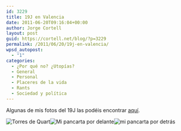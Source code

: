 ```yaml
---
id: 3229
title: 19J en Valencia
date: 2011-06-20T09:16:04+00:00
author: Jorge Cortell
layout: post
guid: https://cortell.net/blog/?p=3229
permalink: /2011/06/20/19j-en-valencia/
wpsd_autopost:
  - "1"
categories:
  - ¿Por qué no? ¿Utopías?
  - General
  - Personal
  - Placeres de la vida
  - Rants
  - Sociedad y polí­tica
---
```

Algunas de mis fotos del 19J las podéis encontrar [aquí](https://www.flickr.com/photos/jcortell/).
  
<img class="aligncenter" src="https://farm6.static.flickr.com/5310/5852311470_2d9c853eed_m.jpg" alt="" /><img class="aligncenter" src="https://farm3.static.flickr.com/2482/5851760823_005d4fb1d2_m.jpg" alt="Torres de Quart" /><img class="aligncenter" src="https://farm6.static.flickr.com/5268/5851760703_f3937f510f_m.jpg" alt="Mi pancarta por delante" /><img class="aligncenter" src="https://farm3.static.flickr.com/2730/5851760319_10150d364d_m.jpg" alt="mi pancarta por detrás" />